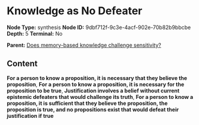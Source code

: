 # Knowledge as No Defeater

**Node Type:** synthesis
**Node ID:** 9dbf712f-9c3e-4acf-902e-70b82b9bbcbe
**Depth:** 5
**Terminal:** No

**Parent:** [Does memory-based knowledge challenge sensitivity?](does-memory-based-knowledge-challenge-sensitivity-antithesis-e7018e81-5660-4d95-8bb7-b33ce426fab1.md)

## Content

**For a person to know a proposition, it is necessary that they believe the proposition**, **For a person to know a proposition, it is necessary for the proposition to be true**, **Justification involves a belief without current epistemic defeaters that would challenge its truth**, **For a person to know a proposition, it is sufficient that they believe the proposition, the proposition is true, and no propositions exist that would defeat their justification if true**
